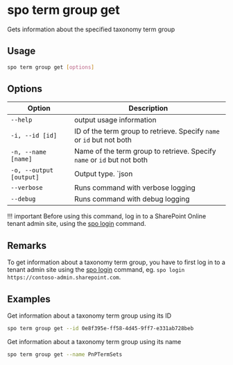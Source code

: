 # spo term group get

Gets information about the specified taxonomy term group

## Usage

```sh
spo term group get [options]
```

## Options

Option|Description
------|-----------
`--help`|output usage information
`-i, --id [id]`|ID of the term group to retrieve. Specify `name` or `id` but not both
`-n, --name [name]`|Name of the term group to retrieve. Specify `name` or `id` but not both
`-o, --output [output]`|Output type. `json|text`. Default `text`
`--verbose`|Runs command with verbose logging
`--debug`|Runs command with debug logging

!!! important
    Before using this command, log in to a SharePoint Online tenant admin site, using the [spo login](../login.md) command.

## Remarks

To get information about a taxonomy term group, you have to first log in to a tenant admin site using the [spo login](../login.md) command, eg. `spo login https://contoso-admin.sharepoint.com`.

## Examples

Get information about a taxonomy term group using its ID

```sh
spo term group get --id 0e8f395e-ff58-4d45-9ff7-e331ab728beb
```

Get information about a taxonomy term group using its name

```sh
spo term group get --name PnPTermSets
```